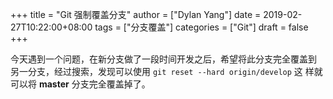 +++title = "Git 强制覆盖分支"author = ["Dylan Yang"]date = 2019-02-27T10:22:00+08:00tags = ["分支覆盖"]categories = ["Git"]draft = false+++今天遇到一个问题，在新分支做了一段时间开发之后，希望将此分支完全覆盖到另一分支，经过搜索，发现可以使用 `git reset --hard origin/develop` 这样就可以将 **master** 分支完全覆盖掉了。